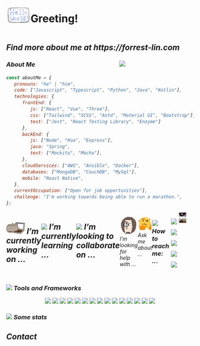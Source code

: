 <div style="display: flex; align-items:center;">
<img src="/helloworld.gif" style="width: 13%;" />
<h1>Greeting!<h1>
</div>

<div>
<div class="heart"></div>
<h2><i>Find more about me at <a>https://forrest-lin.com</a></h2>
</div>



<img align='right' src="https://media.giphy.com/media/M9gbBd9nbDrOTu1Mqx/giphy.gif" width="200px">

### About Me
```javascript
const aboutMe = {
   pronouns: "he" | "him",
   code: ["Javascript", "Typescript", "Python", "Java", "Kotlin"],
   technologies: {
      frontEnd: {
         js: ["React", "Vue", "Three"],
         css: ["Tailwind", "SCSS", "Antd", "Material UI", "Bootstrap"],
         test: ["Jest", "React Testing Library", "Enzyme"]
      },
      backEnd: {
         js: ["Node", "Koa", "Express"],
         java: "Spring",
         test: ["Mockito", "Mocha"],
      },
      cloudServices: ["AWS", "Ansible", "Docker"],
      databases: ["MongoDB", "CouchDB", "MySql"],
      mobile: "React Native",
   },
   currentOccupation: ["Open for job opportunities"],
   challenge: "I'm working towards being able to run a marathon.",
};
```

<div style="display:flex">
<div style="display:flex; flex-direction:colum;">

<img src="/catkeyboard1.gif" width="50px" /> I’m currently working on ...
- 
<img src="https://raw.githubusercontent.com/alexnaiman/alexnaiman/master/resources/Confused_Dog.gif" height="50px" /> I’m currently learning ...
- 
<img src="https://raw.githubusercontent.com/alexnaiman/alexnaiman/master/resources/pug_dance.gif" width="60px" /> I’m looking to collaborate on ...
- 

<img src="/searching.gif" width="50px" /> I’m looking for help with ...

<img src="/thinking.gif" width="50px" />  Ask me about ...

### <img src="https://raw.githubusercontent.com/alexnaiman/alexnaiman/master/resources/bongocat.gif" width="50px" /> How to reach me: ...
<p align="center">
  <a href="https://twitter.com/naiman_alex">
    <img src="https://raw.githubusercontent.com/alexnaiman/alexnaiman/master/resources/twitter.svg" height="35px" style="margin: 5px;" />
  </a>
  <a href="https://www.instagram.com/alex.naiman.4/">
    <img src="https://raw.githubusercontent.com/alexnaiman/alexnaiman/master/resources/instagram.webp" height="35px" style="margin: 5px;" />
  </a>
  <a href="https://www.linkedin.com/in/alexandru-nicolae-naiman-28b60a137/">
    <img src="https://raw.githubusercontent.com/alexnaiman/alexnaiman/master/resources/linkedin.webp" height="35px" style="margin: 5px;" />
  </a>
  <a href="https://discord.gg/KgF4WGf">
    <img src="https://raw.githubusercontent.com/alexnaiman/alexnaiman/master/resources/discord.png" height="35px" style="margin: 5px;" />
  </a>
  <a href="mailto:alex.naiman.4@gmail.com">
    <img src="https://raw.githubusercontent.com/alexnaiman/alexnaiman/master/resources/gmail.png" height="30px" style="margin: 5px;" />
  </a>
</p>
</div>

<div style="display:flex flex-direction:colum; justify-content:space-between">
<img src="/gorillacoding.gif" width="50%"/>
<img src="/dogcoding.gif" width="50%"/>
</div>
</div>




### <img src="https://raw.githubusercontent.com/alexnaiman/alexnaiman/master/resources/pickaxe.png" width="40px" /> Tools and Frameworks
<p align="center">
    <img src="https://raw.githubusercontent.com/alexnaiman/alexnaiman/master/resources/dev/bash.svg" height="35px" style="vertical-align:top margin:6px 4px" />
     <img src="https://raw.githubusercontent.com/alexnaiman/alexnaiman/master/resources/dev/csharp.svg" height="35px" style="vertical-align:top margin:6px 4px" />
      <img src="https://raw.githubusercontent.com/alexnaiman/alexnaiman/master/resources/dev/css3.svg" height="35px" style="vertical-align:top margin:6px 4px" />
       <img src="https://raw.githubusercontent.com/alexnaiman/alexnaiman/master/resources/dev/gamedev.svg" height="35px" style="vertical-align:top margin:6px 4px" />
        <img src="https://raw.githubusercontent.com/alexnaiman/alexnaiman/master/resources/dev/html.svg" height="35px" style="vertical-align:top margin:6px 4px" />
         <img src="https://raw.githubusercontent.com/alexnaiman/alexnaiman/master/resources/dev/java.svg" height="35px" style="vertical-align:top margin:6px 4px" />
          <img src="https://raw.githubusercontent.com/alexnaiman/alexnaiman/master/resources/dev/js.svg" height="35px" style="vertical-align:top margin:6px 4px" />
           <img src="https://raw.githubusercontent.com/alexnaiman/alexnaiman/master/resources/dev/mobile.svg" height="35px" style="vertical-align:top margin:6px 4px" />
            <img src="https://raw.githubusercontent.com/alexnaiman/alexnaiman/master/resources/dev/nodejs.svg" height="35px" style="vertical-align:top margin:6px 4px" />
             <img src="https://raw.githubusercontent.com/alexnaiman/alexnaiman/master/resources/dev/python.svg" height="35px" style="vertical-align:top margin:6px 4px" />
             <img src="https://raw.githubusercontent.com/alexnaiman/alexnaiman/master/resources/dev/react_native.svg" height="35px" style="vertical-align:top margin:6px 4px"/>
             <img src="https://raw.githubusercontent.com/alexnaiman/alexnaiman/master/resources/dev/sass.svg" height="35px" style="vertical-align:top margin:6px 4px"/>
             <img src="https://raw.githubusercontent.com/alexnaiman/alexnaiman/master/resources/dev/unity.svg" height="35px" style="vertical-align:top margin:6px 4px"/>
             <img src="https://raw.githubusercontent.com/alexnaiman/alexnaiman/master/resources/dev/visualstudio_code.svg" height="35px" style="vertical-align:top margin:6px 4px"/>
             <img src="https://raw.githubusercontent.com/alexnaiman/alexnaiman/master/resources/dev/xcode.svg" height="35px" style="vertical-align:top margin:6px 4px"/>
             
</p>

### <img src="https://raw.githubusercontent.com/alexnaiman/alexnaiman/master/resources/stats.png" width="35px" /> Some stats


## Contact
